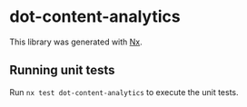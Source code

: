 # dot-content-analytics

This library was generated with [Nx](https://nx.dev).

## Running unit tests

Run `nx test dot-content-analytics` to execute the unit tests.
